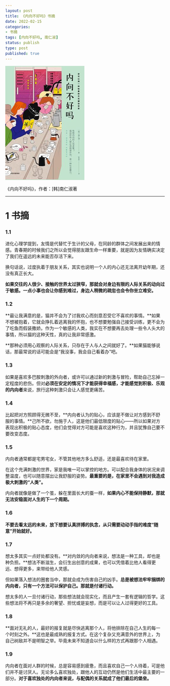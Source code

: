 ```yaml
---
layout: post
title: 《内向不好吗》书摘
date: 2022-02-15
categories:
- 书摘
tags: [内向不好吗, 南仁淑]
status: publish
type: post
published: true
---
```


![book.jpg](/images/blog_img/20220215/book.jpg)

《内向不好吗》，作者：[韩]南仁淑著

---

# 1 书摘

### 1.1

进化心理学提到，友情是代替忙于生计的父母，在同龄的群体之间发展出来的情感。青春期的时候我们之所以会觉得朋友跟生命一样重要，就是因为友情确实决定了我们在遥远的未来能否存活下来。

换句话说，过度执着于朋友关系，其实也说明一个人的内心还无法离开幼年期，还没有真正长大。

**如果交往的人很少、接触的世界太过狭窄，那就会对身边有限的人际关系的动向过于敏感。一点小事也会让你感到难过，身边人稍微的疏忽也会令你坐立难安。**

### 1.2

**最让我满意的是，猫并不会为了讨我欢心而刻意忍受它不喜欢的事情。**如果不想被抱着，它就会挣扎着逃离我的怀抱，也不想要勉强自己接受训练，更不会为了吃鱼而假装撒娇。作为一个敏感的人类，我实在不想要再去处理一些令人头大的事情，所以猫的这种天性，真的让我非常感激。

**那种必须用心观察的人际关系，只存在于人与人之间就好了。**如果猫能够说话，那最常说的话可能会是“我没事，我会自己看着办”吧。

### 1.3

如果是喜欢多巴胺刺激的外向者，或许可以通过新的刺激与冒险，帮助自己忘掉一定程度的悲伤。但对**必须在安定的情况下才能获得幸福感，才能感觉到积极、乐观的内向者**来说，旅行这种刺激只会让人感觉更痛苦。

### 1.4

比起把对方照顾得无微不至，**内向者认为的贴心，应该是不做让对方感到不舒服的事情。**己所不欲，勿施于人，这是他们最低限度的贴心——所以如果对方表现出积极的贴心态度，他们会觉得对方可能是喜欢这种行为，并且犹豫自己要不要改变态度。

### 1.5

内向者通常都是宅男宅女，不管其他地方多么舒适，还是最喜欢待在家里。

在这个充满刺激的世界，家是我唯一可以掌控的地方。可以配合我身体的状况来调整温度，也可以随意摆出让我舒服的姿势。**最重要的是，在家里不会遇到对我造成极大刺激的“人类”。**

内向者就像是做了一个茧，躲在里面长大的蚕一样，**如果内心不能保持静默，那就无法安稳面对人生的下一个周期。**

### 1.6

**不要去看太远的未来，放下想要认真拼搏的执念，从只需要动动手指的难度“随意”开始就好。**

### 1.7

想太多其实一点好处都没有。**对内敛的内向者来说，想法是一种工具，却也是种负担。**想法不断滋生，会衍生出创意的成果，也可以凭借着比他人看得更远、想得更多，来带给他人灵感。

但如果落入想法的圈套当中，那就会成为伤害自己的凶手。**总是被想法牢牢捆绑的内向者，只有一个方法可以保护自己。那就是付诸行动。**

想太多的人一旦付诸行动，那些想法就会现实化，而且产生一套有逻辑的哲学。这些想法将不再只是多余的奢望、担忧或是妄想，而是可以让人过得更好的工具。

### 1.8

**面对无礼的人，最好的报复就是尽快逃离那个人，将他排除在自己人生的每一个时刻之外。**这也是最成熟的报复方式。在这个复杂又充满意外的世界上，为自己树敌并不是明智之举。毕竟未来不知道会以什么样的方式再跟那个人相遇。

### 1.9

内向者在面对人群的时候，总是容易感到疲惫，而且喜欢自己一个人待着，可是他们并不是讨厌人。无论多么喜欢独处，跟他人的互动仍然是他们生活中最主要的一部分。**对于喜欢独处的内向者来说，与配偶的关系就成了他们最后的堡垒。**
